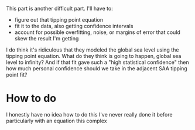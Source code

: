 This part is another difficult part. I'll have to:
- figure out that tipping point equation
- fit it to the data, also getting confidence intervals
- account for possible overfitting, noise, or margins of error that could skew the result I'm getting

I do think it's ridiculous that they modeled the global sea level using the tipping point equation. What do they think is going to happen, global sea level to infinity? And if that fit gave such a "high statistical confidence" then how much personal confidence should we take in the adjacent SAA tipping point fit?

# How to do

I honestly have no idea how to do this I've never really done it before particularly with an equation this complex
